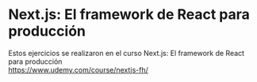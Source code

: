 # Next.js: El framework de React para producción
Estos ejercicios se realizaron en el curso Next.js: El framework de React para producción </br>
https://www.udemy.com/course/nextjs-fh/
